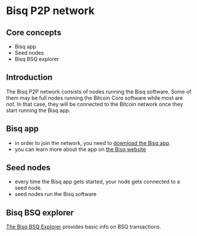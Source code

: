 # Bisq P2P network

## Core concepts
- Bisq app
- Seed nodes
- Bisq BSQ explorer

## Introduction
The Bisq P2P network consists of nodes running the Bisq software. 
Some of them may be full nodes running the Bitcoin Core software while most are not. 
In that case, they will be connected to the Bitcoin network once they start running the Bisq app.

## Bisq app
- in order to join the network, you need to [download the Bisq app](https://bisq.network/downloads/).
- you can learn more about the app on [the Bisq website](https://docs.bisq.network/getting-started.html)

## Seed nodes
- every time the Bisq app gets started, your node gets connected to a seed node.
- seed nodes run the Bisq software

## Bisq BSQ explorer
[The Bisq BSQ Explorer](https://explorer.bisq.network/index.html) provides basic info on BSQ transactions.
